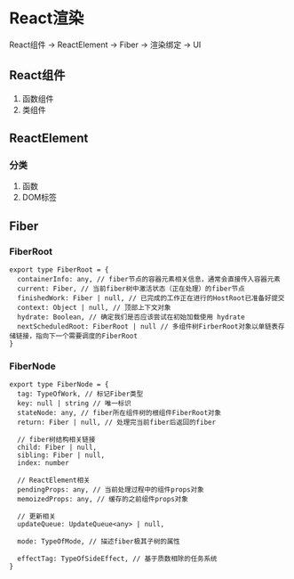 # React渲染
React组件 -> ReactElement -> Fiber -> 渲染绑定 -> UI
## React组件
1. 函数组件
2. 类组件
## ReactElement
### 分类
1. 函数
2. DOM标签
## Fiber
### FiberRoot
```
export type FiberRoot = {
  containerInfo: any, // fiber节点的容器元素相关信息，通常会直接传入容器元素
  current: Fiber, // 当前fiber树中激活状态（正在处理）的fiber节点
  finishedWork: Fiber | null, // 已完成的工作正在进行的HostRoot已准备好提交
  context: Object | null, // 顶部上下文对象
  hydrate: Boolean, // 确定我们是否应该尝试在初始加载使用 hydrate
  nextScheduledRoot: FiberRoot | null // 多组件树FirberRoot对象以单链表存储链接，指向下一个需要调度的FiberRoot
}
```
### FiberNode
```
export type FiberNode = {
  tag: TypeOfWork, // 标记Fiber类型
  key: null | string // 唯一标识
  stateNode: any, // fiber所在组件树的根组件FiberRoot对象
  return: Fiber | null, // 处理完当前fiber后返回的fiber

  // fiber树结构相关链接
  child: Fiber | null,
  sibling: Fiber | null,
  index: number

  // ReactElement相关
  pendingProps: any, // 当前处理过程中的组件props对象
  memoizedProps: any, // 缓存的之前组件props对象

  // 更新相关
  updateQueue: UpdateQueue<any> | null,

  mode: TypeOfMode, // 描述fiber极其子树的属性

  effectTag: TypeOfSideEffect, // 基于质数相除的任务系统
}
```